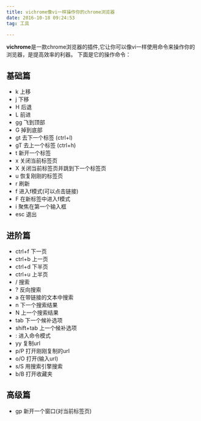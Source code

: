 ```yaml
---
title: vichrome像vi一样操作你的chrome浏览器
date: 2016-10-18 09:24:53
tag: 工具

---
```

**vichrome**是一款chrome浏览器的插件,它让你可以像vi一样使用命令来操作你的浏览器，是提高效率的利器。
下面是它的操作命令：
## 基础篇
- k 上移 
- j 下移 
- H 后退 
- L 前进
- gg 飞到顶部 
- G 掉到底部 
- gt 去下一个标签 (ctrl+l) 
- gT 去上一个标签 (ctrl+h)
- t 新开一个标签 
- x 关闭当前标签页 
- X 关闭当前标签页并跳到下一个标签页  
- u 恢复刚刚的标签页 
- r 刷新 
- f 进入f模式(可以点击链接) 
- F 在新标签中进入f模式 
- i 聚焦在第一个输入框
- esc 退出
## 进阶篇
- ctrl+f 下一页
- ctrl+b 上一页
- ctrl+d 下半页
- ctrl+u 上半页
- / 搜索
- ? 反向搜索
- a 在带链接的文本中搜索
- n 下一个搜索结果
- N 上一个搜索结果
- tab 下一个候补选项
- shift+tab 上一个候补选项
- : 进入命令模式
- yy 复制url
- p/P 打开刚刚复制的url
- o/O 打开(输入url)
- s/S 用搜索引擎搜索
- b/B 打开收藏夹
## 高级篇
- gp 新开一个窗口(对当前标签页)



